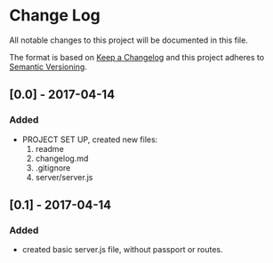# Change Log
All notable changes to this project will be documented in this file.

The format is based on [Keep a Changelog](http://keepachangelog.com/)
and this project adheres to [Semantic Versioning](http://semver.org/).


## [0.0] - 2017-04-14
### Added
- PROJECT SET UP, created new files:
  1. readme
  2. changelog.md
  3. .gitignore
  4. server/server.js

## [0.1] - 2017-04-14
### Added
- created basic server.js file, without passport or routes.

